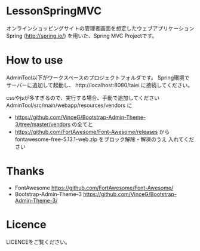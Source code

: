 # LessonSpringMVC
オンラインショッピングサイトの管理者画面を想定したウェブアプリケーション
Spring (http://spring.io/) を用いた、Spring MVC Projectです。

# How to use
AdminTool以下がワークスペースのプロジェクトフォルダです。
Spring環境でサーバーに追加して起動し、 http://localhost:8080/taiei に接続してください。

cssやjsが多すぎるので、実行する場合、手動で追加してください
AdminTool/src/main/webapp/resources/vendors に
- https://github.com/VinceG/Bootstrap-Admin-Theme-3/tree/master/vendors の全てと
- https://github.com/FortAwesome/Font-Awesome/releases から fontawesome-free-5.13.1-web.zip をブロック解除・解凍のうえ
入れてください

# Thanks
- FontAwesome https://github.com/FortAwesome/Font-Awesome/
- Bootstrap-Admin-Theme-3 https://github.com/VinceG/Bootstrap-Admin-Theme-3/

# Licence
LICENCEをご覧ください。
